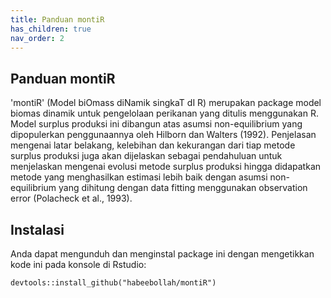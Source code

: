 ```yaml
---
title: Panduan montiR
has_children: true
nav_order: 2
---
```


## Panduan montiR

'montiR' (Model biOmass diNamik singkaT dI R) merupakan package model biomas dinamik untuk pengelolaan perikanan yang ditulis menggunakan R. Model surplus produksi ini dibangun atas asumsi non-equilibrium yang dipopulerkan penggunaannya oleh Hilborn dan Walters (1992). Penjelasan mengenai latar belakang, kelebihan dan kekurangan dari tiap metode surplus produksi juga akan dijelaskan sebagai pendahuluan untuk menjelaskan mengenai evolusi metode surplus produksi hingga didapatkan metode yang menghasilkan estimasi lebih baik dengan asumsi non-equilibrium yang dihitung dengan data fitting menggunakan observation error (Polacheck et al., 1993).


## Instalasi
Anda dapat mengunduh dan menginstal package ini dengan mengetikkan kode ini pada konsole di Rstudio:
```
devtools::install_github("habeebollah/montiR")
```
